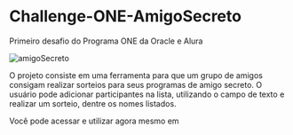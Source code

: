 # Challenge-ONE-AmigoSecreto
Primeiro desafio do Programa ONE da Oracle e Alura

![amigoSecreto](https://github.com/user-attachments/assets/ae1ed131-9fdb-47bb-94a4-bcc4852ffc22)

O projeto consiste em uma ferramenta para que um grupo de amigos consigam realizar sorteios para seus programas de amigo secreto. O usuário pode adicionar participantes na lista, utilizando o campo de texto e realizar um sorteio, dentre os nomes listados. 

Você pode acessar e utilizar agora mesmo em



